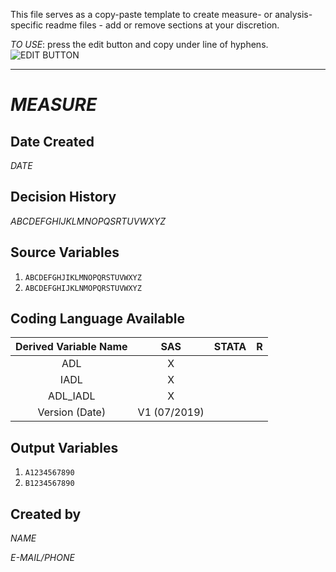
This file serves as a copy-paste template to create measure- or analysis-specific readme files - add or remove sections at your discretion.

*TO USE*: press the edit button and copy under line of hyphens.
![EDIT BUTTON](https://help.github.com/assets/images/help/repository/edit-file-edit-button.png) 

-----------------------------------------------------------------------

# *MEASURE*

## Date Created
*DATE*

## Decision History
*ABCDEFGHIJKLMNOPQSRTUVWXYZ*

## Source Variables
1. `ABCDEFGHJIKLMNOPQRSTUVWXYZ`
1. `ABCDEFGHIJKLNMOPQRSTUVWXYZ`

## Coding Language Available
| Derived Variable Name | SAS  | STATA  | R  |
| :---:   | :-: | :-: | :-: |
| ADL | X |  |  |
| IADL | X |  |  |
| ADL_IADL | X |  |  |
| Version (Date) | V1 (07/2019) | | | 

## Output Variables
1. `A1234567890`
1. `B1234567890`

## Created by
*NAME*

*E-MAIL/PHONE*
